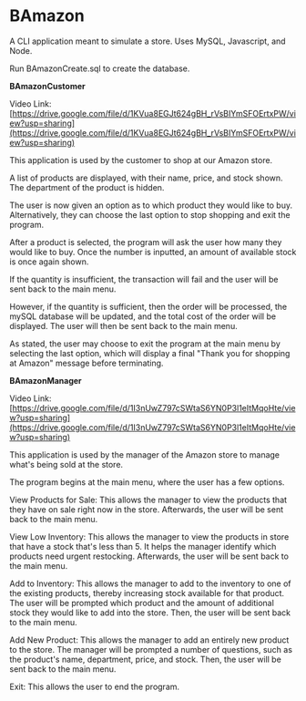 # BAmazon
A CLI application meant to simulate a store. Uses MySQL, Javascript, and Node.

Run BAmazonCreate.sql to create the database.

**BAmazonCustomer**

Video Link: [https://drive.google.com/file/d/1KVua8EGJt624gBH_rVsBIYmSFOErtxPW/view?usp=sharing](https://drive.google.com/file/d/1KVua8EGJt624gBH_rVsBIYmSFOErtxPW/view?usp=sharing)

This application is used by the customer to shop at our Amazon store.

A list of products are displayed, with their name, price, and stock shown. The department of the product is hidden.

The user is now given an option as to which product they would like to buy. Alternatively, they can choose the last option to stop shopping and exit the program.

After a product is selected, the program will ask the user how many they would like to buy. Once the number is inputted, an amount of available stock is once again shown.

If the quantity is insufficient, the transaction will fail and the user will be sent back to the main menu.

However, if the quantity is sufficient, then the order will be processed, the mySQL database will be updated, and the total cost of the order will be displayed. The user will then be sent back to the main menu.

As stated, the user may choose to exit the program at the main menu by selecting the last option, which will display a final "Thank you for shopping at Amazon" message before terminating.

**BAmazonManager**

Video Link: [https://drive.google.com/file/d/1I3nUwZ797cSWtaS6YN0P3l1eItMqoHte/view?usp=sharing](https://drive.google.com/file/d/1I3nUwZ797cSWtaS6YN0P3l1eItMqoHte/view?usp=sharing)

This application is used by the manager of the Amazon store to manage what's being sold at the store.

The program begins at the main menu, where the user has a few options.

View Products for Sale: This allows the manager to view the products that they have on sale right now in the store. Afterwards, the user will be sent back to the main menu.

View Low Inventory: This allows the manager to view the products in store that have a stock that's less than 5. It helps the manager identify which products need urgent restocking. Afterwards, the user will be sent back to the main menu.

Add to Inventory: This allows the manager to add to the inventory to one of the existing products, thereby increasing stock available for that product. The user will be prompted which product and the amount of additional stock they would like to add into the store. Then, the user will be sent back to the main menu.

Add New Product: This allows the manager to add an entirely new product to the store. The manager will be prompted a number of questions, such as the product's name, department, price, and stock. Then, the user will be sent back to the main menu.

Exit: This allows the user to end the program.

